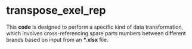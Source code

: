# transpose_exel_rep
This __code__ is designed to perform a specific kind of data transformation,
which involves cross-referencing spare parts numbers between different
brands based on input from an __*.xlsx__ file.

